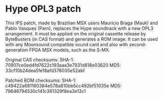 # Hype OPL3 patch

This IPS patch, made by Brazilian MSX users Maurício Braga (Mauk) and Pablo Vasques (Parn), replaces the Hype soundtrack with a new OPL3 arrangement. It must be applied on the original cassette release by ByteBusters (in CAS format) and generates a ROM image. It can be used with any Moonsound compatible sound card and also with second-generation FPGA MSX models, such as the S-MX.

Original CAS checksums:
SHA-1: 70907ce0ed4fd7622c193aaa3e7931d818e03620
MD5: 33cf10b24dea5fe18afd378035e52abf

Patched ROM checksums:
SHA-1: c49422a681160384e578a810bb5cc492bf51035e
MD5: 79646794530c141c361329f8ea3e13c1
 
